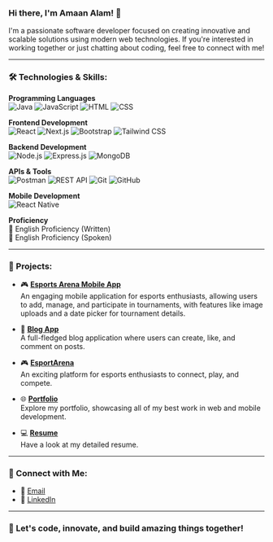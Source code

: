 <!-- Banner Image 
<img src="https://img.etimg.com/thumb/msid-84146083,width-1015,height-761,imgsize-638053,resizemode-8/prime/technology-and-startups/booting-up-developer-economy-how-tech-startups-are-helping-coders-build-and-test-software-faster.jpg" alt="Developer Economy" style="width: 100%; max-height: 150px; object-fit: cover;"/>-->

### Hi there, I'm Amaan Alam! 👋

I'm a passionate software developer focused on creating innovative and scalable solutions using modern web technologies. If you're interested in working together or just chatting about coding, feel free to connect with me!

---

### 🛠 Technologies & Skills:

**Programming Languages**  
![Java](https://img.shields.io/badge/-Java-007396?style=for-the-badge&logo=java) ![JavaScript](https://img.shields.io/badge/-JavaScript-F7DF1E?style=for-the-badge&logo=javascript) ![HTML](https://img.shields.io/badge/-HTML-E34F26?style=for-the-badge&logo=html5&logoColor=white) ![CSS](https://img.shields.io/badge/-CSS-1572B6?style=for-the-badge&logo=css3&logoColor=white)

**Frontend Development**  
![React](https://img.shields.io/badge/-React-61DAFB?style=for-the-badge&logo=react&logoColor=white) ![Next.js](https://img.shields.io/badge/-Next.js-000000?style=for-the-badge&logo=next.js&logoColor=white) ![Bootstrap](https://img.shields.io/badge/-Bootstrap-7952B3?style=for-the-badge&logo=bootstrap&logoColor=white) ![Tailwind CSS](https://img.shields.io/badge/-Tailwind%20CSS-38B2AC?style=for-the-badge&logo=tailwind-css)

**Backend Development**  
![Node.js](https://img.shields.io/badge/-Node.js-339933?style=for-the-badge&logo=node.js&logoColor=white) ![Express.js](https://img.shields.io/badge/-Express.js-000000?style=for-the-badge&logo=express&logoColor=white) ![MongoDB](https://img.shields.io/badge/-MongoDB-47A248?style=for-the-badge&logo=mongodb&logoColor=white)

**APIs & Tools**  
![Postman](https://img.shields.io/badge/-Postman-FF6C37?style=for-the-badge&logo=postman&logoColor=white) ![REST API](https://img.shields.io/badge/-REST%20API-FF6C37?style=for-the-badge&logo=api) ![Git](https://img.shields.io/badge/-Git-F05032?style=for-the-badge&logo=git&logoColor=white) ![GitHub](https://img.shields.io/badge/-GitHub-181717?style=for-the-badge&logo=github)

**Mobile Development**  
![React Native](https://img.shields.io/badge/-React%20Native-61DAFB?style=for-the-badge&logo=react)

**Proficiency**  
📝 English Proficiency (Written)  
🎤 English Proficiency (Spoken)

---

### 🌟 Projects:

- 🎮 **[Esports Arena Mobile App](https://drive.google.com/file/d/1Y4iFgR8jx9srX8nJUD6gGG8-bFRmgo0F/view?usp=drivesdk)**  
  An engaging mobile application for esports enthusiasts, allowing users to add, manage, and participate in tournaments, with features like image uploads and a date picker for tournament details.

- 🚀 **[Blog App](https://blog-app-orcin-seven.vercel.app/)**  
  A full-fledged blog application where users can create, like, and comment on posts.

- 🎮 **[EsportArena](https://esports-arena.vercel.app/)**  
  An exciting platform for esports enthusiasts to connect, play, and compete.

- 🌐 **[Portfolio](https://amaan7355.github.io/Portfolio-New-edited/)**  
  Explore my portfolio, showcasing all of my best work in web and mobile development.

- 💻 **[Resume](https://drive.google.com/file/d/1Y6eglAJHENH0DyvOjE_-fLVd8yb3NIg2/view?usp=drivesdk)**  
  Have a look at my detailed resume.

---

### 🤝 Connect with Me:

- 📧 [Email](mailto:alamamaan334@gmail.com)
- 💼 [LinkedIn](https://www.linkedin.com/in/amaan-alam-86b821241)

---

### 🚀 Let's code, innovate, and build amazing things together!
